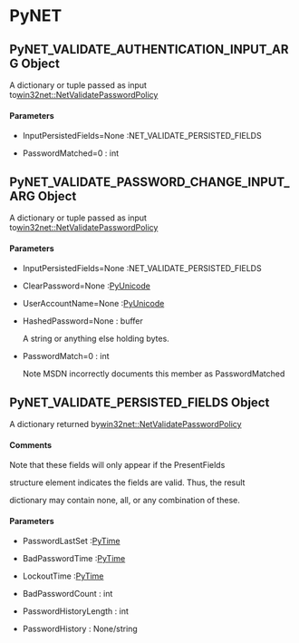 # PyNET

## PyNET\_VALIDATE\_AUTHENTICATION\_INPUT\_ARG Object



A dictionary or tuple passed as input to[win32net::NetValidatePasswordPolicy](win32net.md#win32netnetvalidatepasswordpolicy)

#### Parameters


  - InputPersistedFields=None :NET\_VALIDATE\_PERSISTED\_FIELDS

    

  - PasswordMatched=0 : int

    

## PyNET\_VALIDATE\_PASSWORD\_CHANGE\_INPUT\_ARG Object



A dictionary or tuple passed as input to[win32net::NetValidatePasswordPolicy](win32net.md#win32netnetvalidatepasswordpolicy)

#### Parameters


  - InputPersistedFields=None :NET\_VALIDATE\_PERSISTED\_FIELDS

    

  - ClearPassword=None :[PyUnicode](#pyunicode)

    

  - UserAccountName=None :[PyUnicode](#pyunicode)

    

  - HashedPassword=None : buffer

    A string or anything else holding bytes\.

  - PasswordMatch=0 : int

    Note MSDN incorrectly documents this member as PasswordMatched

## PyNET\_VALIDATE\_PERSISTED\_FIELDS Object



A dictionary returned by[win32net::NetValidatePasswordPolicy](win32net.md#win32netnetvalidatepasswordpolicy)

#### Comments


Note that these fields will only appear if the PresentFields 

structure element indicates the fields are valid\.  Thus, the result 

dictionary may contain none, all, or any combination of these\.

#### Parameters


  - PasswordLastSet :[PyTime](#pytime)

    

  - BadPasswordTime :[PyTime](#pytime)

    

  - LockoutTime :[PyTime](#pytime)

    

  - BadPasswordCount : int

    

  - PasswordHistoryLength : int

    

  - PasswordHistory : None/string

    